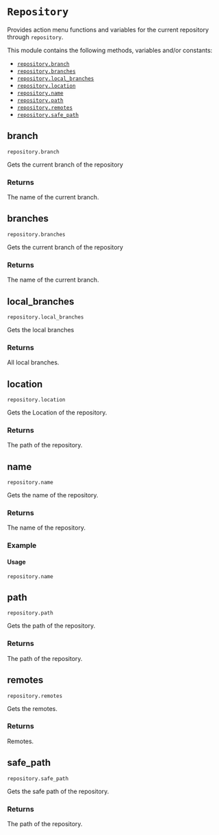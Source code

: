 # `Repository`

Provides action menu functions and variables for the current repository through `repository`.

This module contains the following methods, variables and/or constants:

- [`repository.branch`](#branch)
- [`repository.branches`](#branches)
- [`repository.local_branches`](#local-branches)
- [`repository.location`](#location)
- [`repository.name`](#name)
- [`repository.path`](#path)
- [`repository.remotes`](#remotes)
- [`repository.safe_path`](#safe-path)

## branch

`repository.branch`

Gets the current branch of the repository

### Returns

The name of the current branch.

## branches

`repository.branches`

Gets the current branch of the repository

### Returns

The name of the current branch.

## local_branches

`repository.local_branches`

Gets the local branches

### Returns

All local branches.

## location

`repository.location`

Gets the Location of the repository.

### Returns

The path of the repository.

## name

`repository.name`

Gets the name of the repository.

### Returns

The name of the repository.

### Example
      
#### Usage


```
repository.name
```


## path

`repository.path`

Gets the path of the repository.

### Returns

The path of the repository.

## remotes

`repository.remotes`

Gets the remotes.

### Returns

Remotes.

## safe_path

`repository.safe_path`

Gets the safe path of the repository.

### Returns

The path of the repository.
